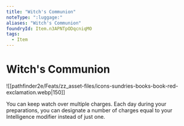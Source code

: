 ```yaml
---
title: "Witch's Communion"
noteType: ":luggage:"
aliases: "Witch's Communion"
foundryId: Item.n3APNTpODqcniqMO
tags:
  - Item
---
```


# Witch's Communion
![[pathfinder2e/Feats/zz_asset-files/icons-sundries-books-book-red-exclamation.webp|150]]

You can keep watch over multiple charges. Each day during your preparations, you can designate a number of charges equal to your Intelligence modifier instead of just one.
